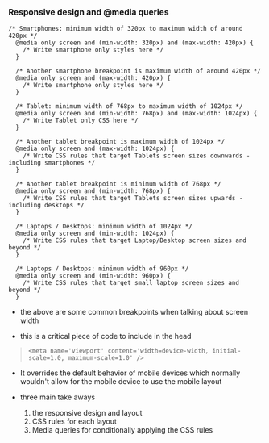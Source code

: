 ### Responsive design and @media queries

```
/* Smartphones: minimum width of 320px to maximum width of around 420px */
  @media only screen and (min-width: 320px) and (max-width: 420px) {
    /* Write smartphone only styles here */
  }

  /* Another smartphone breakpoint is maximum width of around 420px */
  @media only screen and (max-width: 420px) {
    /* Write smartphone only styles here */
  }

  /* Tablet: minimum width of 768px to maximum width of 1024px */
  @media only screen and (min-width: 768px) and (max-width: 1024px) {
    /* Write Tablet only CSS here */
  }

  /* Another tablet breakpoint is maximum width of 1024px */
  @media only screen and (max-width: 1024px) {
    /* Write CSS rules that target Tablets screen sizes downwards - including smartphones */
  }

  /* Another tablet breakpoint is minimum width of 768px */
  @media only screen and (min-width: 768px) {
    /* Write CSS rules that target Tablets screen sizes upwards - including desktops */
  }

  /* Laptops / Desktops: minimum width of 1024px */
  @media only screen and (min-width: 1024px) {
    /* Write CSS rules that target Laptop/Desktop screen sizes and beyond */
  }

  /* Laptops / Desktops: minimum width of 960px */
  @media only screen and (min-width: 960px) {
    /* Write CSS rules that target small laptop screen sizes and beyond */
  }
  ```
- the above are some common breakpoints when talking about screen width

- this is a critical piece of code to include in the head 
>``` <meta name='viewport' content='width=device-width, initial-scale=1.0, maximum-scale=1.0' /> ```

- It overrides the default behavior of mobile devices which normally wouldn't allow for the mobile device to use the mobile layout

- three main take aways
  1. the responsive design and layout
  2. CSS rules for each layout
  3. Media queries for conditionally applying the CSS rules


